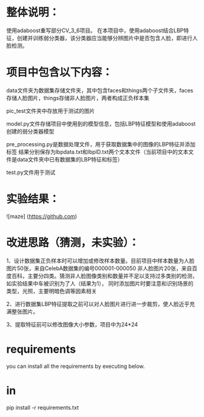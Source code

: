 # 整体说明：
使用adaboost重写部分CV_3_6项目。
在本项目中，使用adaboost结合LBP特征，创建并训练弱分类器，该分类器应当能够分辨图片中是否包含人脸，即进行人脸检测。

# 项目中包含以下内容：
data文件夹为数据集存储文件夹，其中包含faces和things两个子文件夹，faces存储人脸图片，things存储非人脸图片，两者构成正负样本集

pic_test文件夹中存放用于测试的图片

model.py文件存储项目中使用到的模型信息，包括LBP特征模型和使用adaboost创建的弱分类器模型

pre_processing.py是数据处理文件，用于获取数据集中的图像的LBP特征并添加标签
结果分别保存为lbpdata.txt和lbpID.txt两个文本文件（当前项目中的文本文件是data文件夹中已有数据集的LBP特征和标签）

test.py文件用于测试

# 实验结果：
![maze]
(https://github.com)

# 改进思路（猜测，未实验）：
1、设计数据集正负样本时可以增加或修改样本数量。目前项目中样本数量为人脸图片50张，来自CelebA数据集的编号000001-000050
非人脸图片20张，来自百度百科，主要分四类。猜测非人脸图像类别和数量并不足以支持过多类别的检测，如实验结果中车被识别为了人（结果为1），
同时添加图片时要注意和识别场景的类型，光照，主要明暗色调等因素相关

2、进行数据集LBP特征提取之前可以对人脸图片进行进一步裁剪，使人脸近乎充满整张图片。

3、提取特征前可以修改图像大小参数，项目中为24*24

# requirements
you can install all the requirements by executing below.

# in <path-to-this-repo>
pip install -r requirements.txt
